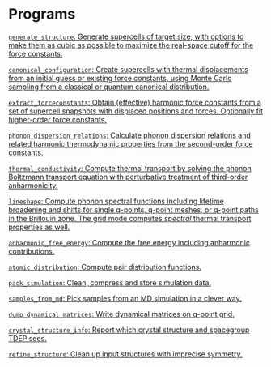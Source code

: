 # Programs

[`generate_structure`: Generate supercells of target size, with options to make them as cubic as possible to maximize the real-space cutoff for the force constants.](generate_structure.md)

[`canonical_configuration`: Create supercells with thermal displacements from an initial guess or existing force constants, using Monte Carlo sampling from a classical or quantum canonical distribution.](canonical_configuration.md)

[`extract_forceconstants`: Obtain (effective) harmonic force constants from a set of supercell snapshots with displaced positions and forces. Optionally fit higher-order force constants.](extract_forceconstants.md)

[`phonon_dispersion_relations`: Calculate phonon dispersion relations and related harmonic thermodynamic properties from the second-order force constants.](phonon_dispersion_relations.md)

[`thermal_conductivity`: Compute thermal transport by solving the phonon Boltzmann transport equation with perturbative treatment of third-order anharmonicity.](thermal_conductivity.md)

[`lineshape`: Compute phonon spectral functions including lifetime broadening and shifts for single q-points, q-point meshes, or q-point paths in the Brillouin zone. The grid mode computes _spectral_ thermal transport properties as well.](lineshape.md)

[`anharmonic_free_energy`: Compute the free energy including anharmonic contributions.](anharmonic_free_energy.md)

[`atomic_distribution`: Compute pair distribution functions.](atomic_distribution.md)

[`pack_simulation`: Clean, compress and store  simulation data.](pack_simulation.md)

[`samples_from_md`: Pick samples from an MD simulation in a clever way.](samples_from_md.md)

[`dump_dynamical_matrices`: Write dynamical matrices on q-point grid.](dump_dynamical_matrices.md)

[`crystal_structure_info`: Report which crystal structure and spacegroup TDEP sees.](crystal_structure_info.md)

[`refine_structure`: Clean up input structures with imprecise symmetry.](refine_structure.md)